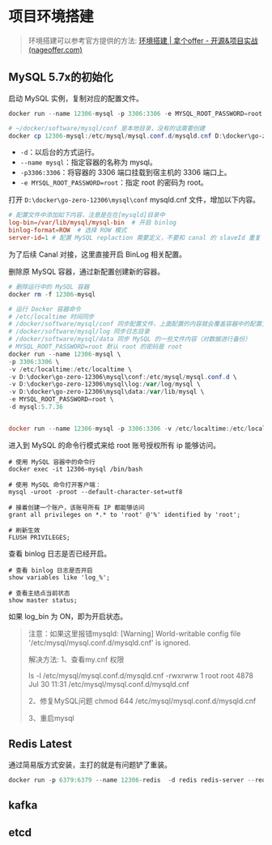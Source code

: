 # 项目环境搭建

> 环境搭建可以参考官方提供的方法: [环境搭建 | 拿个offer - 开源&项目实战 (nageoffer.com)](https://nageoffer.com/pages/008ee6/)

## MySQL 5.7x的初始化

启动 MySQL 实例，复制对应的配置文件。

~~~powershell
docker run --name 12306-mysql -p 3306:3306 -e MYSQL_ROOT_PASSWORD=root -d mysql:5.7.36

# ~/docker/software/mysql/conf 是本地目录，没有的话需要创建
docker cp 12306-mysql:/etc/mysql/mysql.conf.d/mysqld.cnf D:\docker\go-zero-12306\mysql\conf\mysqld.cnf
~~~

- `-d`：以后台的方式运行。
- `--name mysql`：指定容器的名称为 mysql。
- `-p3306:3306`：将容器的 3306 端口挂载到宿主机的 3306 端口上。
- `-e MYSQL_ROOT_PASSWORD=root`：指定 root 的密码为 root。

打开 `D:\docker\go-zero-12306\mysql\conf` mysqld.cnf 文件，增加以下内容。

~~~conf
# 配置文件中添加如下内容，注意是在在[mysqld]目录中
log-bin=/var/lib/mysql/mysql-bin  # 开启 binlog
binlog-format=ROW  # 选择 ROW 模式
server-id=1 # 配置 MySQL replaction 需要定义，不要和 canal 的 slaveId 重复
~~~

为了后续 Canal 对接，这里直接开启 BinLog 相关配置。

删除原 MySQL 容器，通过新配置创建新的容器。

~~~powershell
# 删除运行中的 MySQL 容器
docker rm -f 12306-mysql

# 运行 Docker 容器命令
# /etc/localtime 时间同步
# /docker/software/mysql/conf 同步配置文件，上面配置的内容就会覆盖容器中的配置文件
# /docker/software/mysql/log 同步日志目录
# /docker/software/mysql/data 同步 MySQL 的一些文件内容（对数据进行备份）
# MYSQL_ROOT_PASSWORD=root 默认 root 的密码是 root
docker run --name 12306-mysql \
-p 3306:3306 \
-v /etc/localtime:/etc/localtime \
-v D:\docker\go-zero-12306\mysql\conf:/etc/mysql/mysql.conf.d \
-v D:\docker\go-zero-12306\mysql\log:/var/log/mysql \
-v D:\docker\go-zero-12306\mysql\data:/var/lib/mysql \
-e MYSQL_ROOT_PASSWORD=root \
-d mysql:5.7.36


docker run --name 12306-mysql -p 3306:3306 -v /etc/localtime:/etc/localtime -v D:\docker\go-zero-12306\mysql\conf:/etc/mysql/mysql.conf.d -v D:\docker\go-zero-12306\mysql\log:/var/log/mysql -v D:\docker\go-zero-12306\mysql\data:/var/lib/mysql -e MYSQL_ROOT_PASSWORD=root -d mysql:5.7.36
~~~



进入到 MySQL 的命令行模式来给 root 账号授权所有 ip 能够访问。

~~~shell
# 使用 MySQL 容器中的命令行
docker exec -it 12306-mysql /bin/bash

# 使用 MySQL 命令打开客户端：
mysql -uroot -proot --default-character-set=utf8

# 接着创建一个账户，该账号所有 IP 都能够访问
grant all privileges on *.* to 'root' @'%' identified by 'root';

# 刷新生效
FLUSH PRIVILEGES;
~~~

查看 binlog 日志是否已经开启。

~~~shell
# 查看 binlog 日志是否开启
show variables like 'log_%';

# 查看主结点当前状态
show master status;
~~~

如果 log_bin 为 ON，即为开启状态。

> 注意：如果这里报错mysqld: [Warning] World-writable config file '/etc/mysql/mysql.conf.d/mysqld.cnf' is ignored.
>
> 解决方法:
> 1、查看my.cnf 权限
>
> ls -l /etc/mysql/mysql.conf.d/mysqld.cnf
> -rwxrwrw 1 root root 4878 Jul 30 11:31 /etc/mysql/mysql.conf.d/mysqld.cnf
>
> 2、修复MySQL问题
> chmod 644 /etc/mysql/mysql.conf.d/mysqld.cnf
>
> 3、重启mysql



## Redis Latest

通过简易版方式安装，主打的就是有问题铲了重装。

~~~powershell
docker run -p 6379:6379 --name 12306-redis  -d redis redis-server --requirepass "123456"
~~~



## kafka 







## etcd

